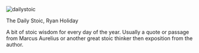 <img src="https://images-na.ssl-images-amazon.com/images/I/51mZNhKc9iL._SX329_BO1,204,203,200_.jpg" id="cover" alt="dailystoic"/>
<p id="title">The Daily Stoic, Ryan Holiday</p>

A bit of stoic wisdom for every day of the year. Usually a quote or passage from Marcus Aurelius or another great stoic thinker then exposition from the author.
